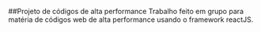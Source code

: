 ##Projeto de códigos de alta performance
Trabalho feito em grupo para matéria de códigos web de alta performance usando o framework reactJS.
